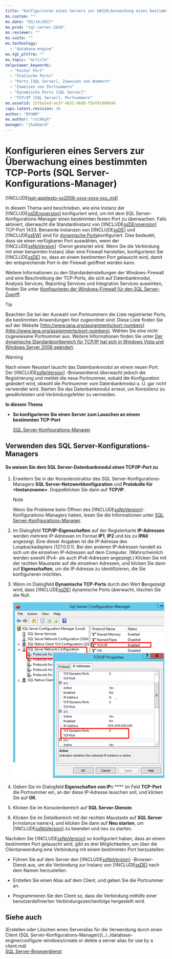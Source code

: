 ```yaml
---
title: "Konfigurieren eines Servers zur &#220;berwachung eines bestimmten TCP-Ports (SQL Server-Konfigurations-Manager) | Microsoft Docs"
ms.custom: ""
ms.date: "03/14/2017"
ms.prod: "sql-server-2016"
ms.reviewer: ""
ms.suite: ""
ms.technology: 
  - "database-engine"
ms.tgt_pltfrm: ""
ms.topic: "article"
helpviewer_keywords: 
  - "Fester Port"
  - "Statische Ports"
  - "Ports [SQL Server], Zuweisen von Nummern"
  - "Zuweisen von Portnummern"
  - "Dynamische Ports [SQL Server]"
  - "TCP/IP [SQL Server], Portnummern"
ms.assetid: 2276a5ed-ae3f-4855-96d8-f5bf01890640
caps.latest.revision: 36
author: "BYHAM"
ms.author: "rickbyh"
manager: "jhubbard"
---
```

# Konfigurieren eines Servers zur &#220;berwachung eines bestimmten TCP-Ports (SQL Server-Konfigurations-Manager)
[!INCLUDE[tsql-appliesto-ss2008-xxxx-xxxx-xxx_md](../../includes/tsql-appliesto-ss2008-xxxx-xxxx-xxx-md.md)]

  In diesem Thema wird beschrieben, wie eine Instanz der [!INCLUDE[ssDEnoversion](../../includes/ssdenoversion-md.md)] konfiguriert wird, um mit dem SQL Server-Konfigurations-Manager einen bestimmten festen Port zu überwachen. Falls aktiviert, überwacht die Standardinstanz von [!INCLUDE[ssDEnoversion](../../includes/ssdenoversion-md.md)] TCP-Port 1433. Benannte Instanzen von [!INCLUDE[ssDE](../../includes/ssde-md.md)] und [!INCLUDE[ssEW](../../includes/ssew-md.md)] sind für [dynamische Ports](https://msdn.microsoft.com/library/dd981060)konfiguriert. Dies bedeutet, dass sie einen verfügbaren Port auswählen, wenn der [!INCLUDE[ssNoVersion](../../includes/ssnoversion-md.md)] -Dienst gestartet wird. Wenn Sie die Verbindung mit einer benannten Instanz über eine Firewall herstellen, konfigurieren Sie [!INCLUDE[ssDE](../../includes/ssde-md.md)] so, dass an einem bestimmten Port gelauscht wird, damit der entsprechende Port in der Firewall geöffnet werden kann.  
  
 Weitere Informationen zu den Standardeinstellungen der Windows-Firewall und eine Beschreibung der TCP-Ports, die sich auf Datenbankmodul, Analysis Services, Reporting Services und Integration Services auswirken, finden Sie unter [Konfigurieren der Windows-Firewall für den SQL Server-Zugriff](../../sql-server/install/configure-the-windows-firewall-to-allow-sql-server-access.md).  
  
> [!TIP]  
>  Beachten Sie bei der Auswahl von Portnummern die Liste registrierter Ports, die bestimmten Anwendungen fest zugeordnet sind. Diese Liste finden Sie auf der Website [http://www.iana.org/assignments/port-numbers](http://www.iana.org/assignments/port-numbers). Wählen Sie eine nicht zugewiesene Portnummer aus. Weitere Informationen finden Sie unter [Der dynamische Standardportbereich für TCP/IP hat sich in Windows Vista und Windows Server 2008 geändert](http://support.microsoft.com/kb/929851).  
  
> [!WARNING]  
>  Nach einem Neustart lauscht das Datenbankmodul an einem neuen Port. Der [!INCLUDE[ssNoVersion](../../includes/ssnoversion-md.md)] -Browserdienst überwacht jedoch die Registrierung und meldet die neue Portnummer, sobald die Konfiguration geändert wird, obwohl die Portnummer vom Datenbankmodul u. U. gar nicht verwendet wird. Starten Sie das Datenbankmodul erneut, um Konsistenz zu gewährleisten und Verbindungsfehler zu vermeiden.  
  
 **In diesem Thema**  
  
-   **So konfigurieren Sie einen Server zum Lauschen an einem bestimmten TCP-Port**  
  
     [SQL Server-Konfigurations-Manager](#SSMSProcedure)  
  
##  <a name="SSMSProcedure"></a> Verwenden des SQL Server-Konfigurations-Managers  
  
#### So weisen Sie dem SQL Server-Datenbankmodul einen TCP/IP-Port zu  
  
1.  Erweitern Sie in der Konsolenstruktur des SQL Server-Konfigurations-Managers **SQL Server-Netzwerkkonfiguration** und **Protokolle für \<Instanzname>**. Doppelklicken Sie dann auf **TCP/IP**.  
  
    > [!NOTE]  
    >  Wenn Sie Probleme beim Öffnen des [!INCLUDE[ssNoVersion](../../includes/ssnoversion-md.md)]-Konfigurations-Managers haben, lesen Sie die Informationen unter [SQL Server-Konfigurations-Manager](../../relational-databases/sql-server-configuration-manager.md).  
  
2.  Im Dialogfeld **TCP/IP-Eigenschaften** auf der Registerkarte **IP-Adressen** werden mehrere IP-Adressen im Format **IP1**, **IP2** und bis zu **IPAll** angezeigt. Eine dieser Angaben ist die IP-Adresse des Loopbackadapters (127.0.0.1). Bei den anderen IP-Adressen handelt es sich um die einzelnen IP-Adressen auf dem Computer. (Wahrscheinlich werden sowohl IPv4- als auch IPv6-Adressen angezeigt.) Klicken Sie mit der rechten Maustaste auf die einzelnen Adressen, und klicken Sie dann auf **Eigenschaften**, um die IP-Adresse zu identifizieren, die Sie konfigurieren möchten.  
  
3.  Wenn im Dialogfeld **Dynamische TCP-Ports** durch den Wert **0**angezeigt wird, dass [!INCLUDE[ssDE](../../includes/ssde-md.md)] dynamische Ports überwacht, löschen Sie die Null.  
  
     ![TCP_ports](../../database-engine/configure-windows/media/tcp-ports.png "TCP_ports")  
  
4.  Geben Sie im Dialogfeld **Eigenschaften von IP***n* **** im Feld **TCP-Port** die Portnummer ein, an der diese IP-Adresse lauschen soll, und klicken Sie auf **OK**.  
  
5.  Klicken Sie im Konsolenbereich auf **SQL Server-Dienste**.  
  
6.  Klicken Sie im Detailbereich mit der rechten Maustaste auf **SQL Server (**\<instance name>**)**, und klicken Sie dann auf **Neu starten**, um [!INCLUDE[ssNoVersion](../../includes/ssnoversion-md.md)] zu beenden und neu zu starten.  
  
 Nachdem Sie [!INCLUDE[ssNoVersion](../../includes/ssnoversion-md.md)] so konfiguriert haben, dass an einem bestimmten Port gelauscht wird, gibt es drei Möglichkeiten, um über die Clientanwendung eine Verbindung mit einem bestimmten Port herzustellen:  
  
-   Führen Sie auf dem Server den [!INCLUDE[ssNoVersion](../../includes/ssnoversion-md.md)] -Browser-Dienst aus, um die Verbindung zur Instanz von [!INCLUDE[ssDE](../../includes/ssde-md.md)] nach dem Namen herzustellen.  
  
-   Erstellen Sie einen Alias auf dem Client, und geben Sie die Portnummer an.  
  
-   Programmieren Sie den Client so, dass die Verbindung mithilfe einer benutzerdefinierten Verbindungszeichenfolge hergestellt wird.  
  
## Siehe auch  
 [Erstellen oder Löschen eines Serveralias für die Verwendung durch einen Client &#40;SQL Server-Konfigurations-Manager&#41;](../../database-engine/configure-windows/create or delete a server alias for use by a client.md)   
 [SQL Server-Browserdienst](../../tools/configuration-manager/sql-server-browser-service.md)  
  
  